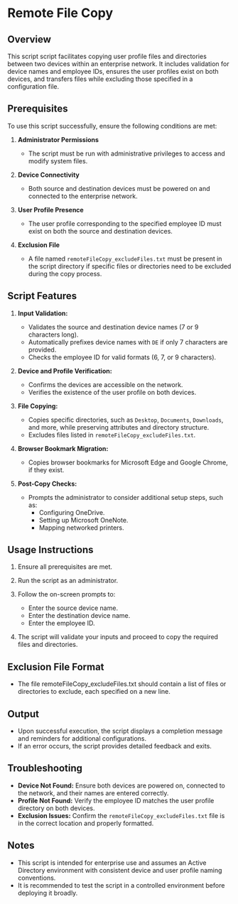 # Remote File Copy

## Overview
This script script facilitates copying user profile files and directories between two devices within an enterprise network. It includes validation for device names and employee IDs, ensures the user profiles exist on both devices, and transfers files while excluding those specified in a configuration file.

## Prerequisites
To use this script successfully, ensure the following conditions are met:

1. **Administrator Permissions**
   - The script must be run with administrative privileges to access and modify system files.

2. **Device Connectivity**
   - Both source and destination devices must be powered on and connected to the enterprise network.

3. **User Profile Presence**
   - The user profile corresponding to the specified employee ID must exist on both the source and destination devices.

4. **Exclusion File**
   - A file named `remoteFileCopy_excludeFiles.txt` must be present in the script directory if specific files or directories need to be excluded during the copy process.

## Script Features
1. **Input Validation:**
   - Validates the source and destination device names (7 or 9 characters long).
   - Automatically prefixes device names with `DE` if only 7 characters are provided.
   - Checks the employee ID for valid formats (6, 7, or 9 characters).

2. **Device and Profile Verification:**
   - Confirms the devices are accessible on the network.
   - Verifies the existence of the user profile on both devices.

3. **File Copying:**
   - Copies specific directories, such as `Desktop`, `Documents`, `Downloads`, and more, while preserving attributes and directory structure.
   - Excludes files listed in `remoteFileCopy_excludeFiles.txt`.

4. **Browser Bookmark Migration:**
   - Copies browser bookmarks for Microsoft Edge and Google Chrome, if they exist.

5. **Post-Copy Checks:**
   - Prompts the administrator to consider additional setup steps, such as:
     - Configuring OneDrive.
     - Setting up Microsoft OneNote.
     - Mapping networked printers.

## Usage Instructions
1. Ensure all prerequisites are met.
 
2. Run the script as an administrator.

3. Follow the on-screen prompts to:
   - Enter the source device name.
   - Enter the destination device name.
   - Enter the employee ID.

4. The script will validate your inputs and proceed to copy the required files and directories.

## Exclusion File Format
- The file remoteFileCopy_excludeFiles.txt should contain a list of files or directories to exclude, each specified on a new line.

## Output
- Upon successful execution, the script displays a completion message and reminders for additional configurations.
- If an error occurs, the script provides detailed feedback and exits.

## Troubleshooting
- **Device Not Found:** Ensure both devices are powered on, connected to the network, and their names are entered correctly.
- **Profile Not Found:** Verify the employee ID matches the user profile directory on both devices.
- **Exclusion Issues:** Confirm the `remoteFileCopy_excludeFiles.txt` file is in the correct location and properly formatted.

## Notes
- This script is intended for enterprise use and assumes an Active Directory environment with consistent device and user profile naming conventions.
- It is recommended to test the script in a controlled environment before deploying it broadly.
